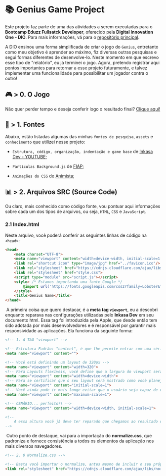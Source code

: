 # :books: Genius Game Project

Este projeto faz parte de uma das atividades a serem executadas para o **Bootcamp Eduzz Fullsatck Developer**, oferecido pela **Digital Innovation One - DIO**. Para mais informações, vá para o [repositório principal](https://github.com/KevinyTeixeira/dio-desafio-github).

A DIO ensinou uma forma simplificada de criar o jogo do `Genius`, entretanto como meu objetivo é aprender ao máximo, fiz diversas outras pesquisas e segui formas diferentes de desenvolve-lo. Neste momento em que escrevo esse tipo de "relatório", eu já terminei o jogo. Agora, pretendo registrar aqui pontos importantes para retornar a esse projeto futuramente, e talvez implementar uma funcionalidade para possibilitar um jogador contra o outro!



## :video_game: > 0. O Jogo

 Não quer perder tempo e deseja conferir logo o resultado final? [Clique aqui!](https://kevinyteixeira.github.io/geniusproject-fromdio/)



## :bookmark_tabs: > 1. Fontes

Abaixo, estão listadas algumas das minhas `fontes de pesquisa`, `assets` e `conhecimento` que utilizei nesse projeto:

- `Estrutura, código, organização, indentação e game base` de [Inkasa Dev - YOUTUBE](https://www.youtube.com/watch?v=iPI-exnefBo&ab_channel=InkasaDev);

- `Partículas Background.js` de [FIAP](https://on.fiap.com.br/index.php);
- `Animações do CSS` de [Animista](https://animista.net/play/text/tracking-in/tracking-in-contract-bck);



## :bar_chart: > 2. Arquivos SRC (Source Code)

Ou claro, mais conhecido como código fonte, vou pontuar aqui informações sobre cada um dos tipos de arquivos, ou seja, `HTML`, `CSS` e `JavaScript`.

### 2.1 Index.html

Neste arquivo, você poderá conferir as seguintes linhas de código na `<head>`:

```html
<head>
	<meta charset="UTF-8">
	<meta name="viewport" content="width=device-width, initial-scale=1.0">
	<link rel="shortcut icon" type="image/jpg" href="../favicon.ico"/>
	<link rel="stylesheet" href="https://cdnjs.cloudflare.com/ajax/libs/normalize/8.0.1/normalize.min.css" integrity="sha512-NhSC1YmyruXifcj/KFRWoC561YpHpc5Jtzgvbuzx5VozKpWvQ+4nXhPdFgmx8xqexRcpAglTj9sIBWINXa8x5w==" crossorigin="anonymous">
	<link rel="stylesheet" href="style.css">
	<script type="module" src="script.js"></script>
	<style> /* Estamos importando uma fonte Google */
		@import url('https://fonts.googleapis.com/css2?family=Lobster&family=Oswald&family=Share+Tech&display=swap');
	</style> 
	<title>Genius Game</title>
</head>
```

​	A primeira coisa que quero destacar, é a **meta tag `viewport`**, eu a descobri enquanto reparava nas configurações utilizadas pelo **Inkasa Dev** em seu documento html. Essa tag foi introduzida pela Apple, que desde então tem sido adotada por mais desenvolvedores e é responsável por garantir mais responsividade as aplicações. Ela funciona da seguinte forma:

```html
<!-- 1. A TAG "viewport" -->

<!-- Estrutura Padrão: "content", é que lhe permite entrar com uma série de valores separados por vírgula para garantir o comportamento adequado.  -->
<meta name="viewport" content="">

<!-- Você está definindo um layout de 320px -->
<meta name="viewport" content="width=320"> 
<!-- Para Layouts flexíveis, você define que a largura do viewport será baseada na largura do dispositivo -->
<meta name="viewport" content="width=device-width">
<!-- Para se certificar que o seu layout será mostrado como você planejou, você pode definir o nível de zoom inicial -->
<meta name="viewport" content="initial-scale=1">
<!-- Você ainda pode ir mais longe evitar que o usuário seja capaz de dar zoom -->
<meta name="viewport" content="maximum-scale=1">

<!-- CENÁRIO... perfeito?! -->
<meta name="viewport" content="width=device-width, initial-scale=1">

<!-- 
	A essa altura você já deve ter reparado que chegamos ao resultado do nosso jogo... entretanto, HÁ PROBLEMAS! Para mais confira aqui https://webdesign.tutsplus.com/pt/articles/quick-tip-dont-forget-the-viewport-meta-tag--webdesign-5972;
-->
```

​	Outro ponto de destaque, vai para a importação do **normalize.css**, que padroniza e fornece consistência a todos os elementos da aplicação nos mais diversos navegadores.

```html
<!-- 2. O Normalize.css -->

<!-- Basta você importar o normalize, antes mesmo de incluir o seu próprio estilo! -->
<link rel="stylesheet" href="https://cdnjs.cloudflare.com/ajax/libs/normalize/8.0.1/normalize.min.css">
```

